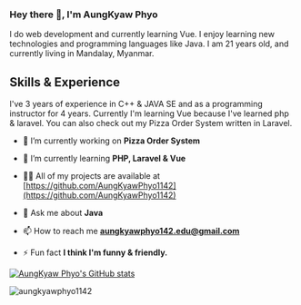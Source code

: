 ### Hey there 👋, I'm AungKyaw Phyo
I do web development and currently learning Vue. I enjoy learning new technologies and programming languages like Java. I am 21 years old, and currently living in Mandalay, Myanmar.

## Skills & Experience
I've 3 years of experience in C++ & JAVA SE and as a programming instructor for 4 years. Currently I'm learning Vue because I've learned php & laravel. You can also check out my Pizza Order System written in Laravel.

- 🔭 I’m currently working on **Pizza Order System**

- 🌱 I’m currently learning **PHP, Laravel & Vue**

- 👨‍💻 All of my projects are available at [https://github.com/AungKyawPhyo1142](https://github.com/AungKyawPhyo1142)

- 💬 Ask me about **Java**

- 📫 How to reach me **aungkyawphyo142.edu@gmail.com**

- ⚡ Fun fact **I think I'm funny & friendly.**

[![AungKyaw Phyo's GitHub stats](https://github-readme-stats.vercel.app/api?username=AungKyawPhyo1142&theme=dark&show_icons=true)](https://github.com/AungKyawPhyo1142/github-readme-stats)

<p>&nbsp;<img align="left" src="https://github-readme-stats.vercel.app/api/top-langs?username=aungkyawphyo1142&&theme=dark&show_icons=true&locale=en&layout=compact" alt="aungkyawphyo1142" /></p>
